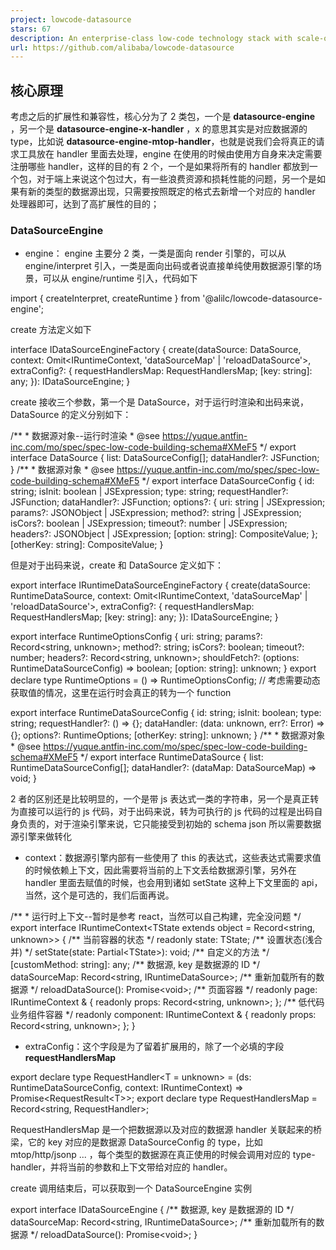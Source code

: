 ```yaml
---
project: lowcode-datasource
stars: 67
description: An enterprise-class low-code technology stack with scale-out design / 一套面向扩展设计的企业级低代码技术体系
url: https://github.com/alibaba/lowcode-datasource
---
```


核心原理
----

考虑之后的扩展性和兼容性，核心分为了 2 类包，一个是 **datasource-engine** ，另一个是 **datasource-engine-x-handler** ，x 的意思其实是对应数据源的 type，比如说 **datasource-engine-mtop-handler**，也就是说我们会将真正的请求工具放在 handler 里面去处理，engine 在使用的时候由使用方自身来决定需要注册哪些 handler，这样的目的有 2 个，一个是如果将所有的 handler 都放到一个包，对于端上来说这个包过大，有一些浪费资源和损耗性能的问题，另一个是如果有新的类型的数据源出现，只需要按照既定的格式去新增一个对应的 handler 处理器即可，达到了高扩展性的目的；

### DataSourceEngine

-   engine： engine 主要分 2 类，一类是面向 render 引擎的，可以从 engine/interpret 引入，一类是面向出码或者说直接单纯使用数据源引擎的场景，可以从 engine/runtime 引入，代码如下

import { createInterpret, createRuntime } from '@alilc/lowcode-datasource-engine'; 

create 方法定义如下

interface IDataSourceEngineFactory {
    create(dataSource: DataSource, context: Omit<IRuntimeContext, 'dataSourceMap' | 'reloadDataSource'\>, extraConfig?: {
        requestHandlersMap: RequestHandlersMap;
        \[key: string\]: any;
    }): IDataSourceEngine;
}

create 接收三个参数，第一个是 DataSource，对于运行时渲染和出码来说，DataSource 的定义分别如下：

/\*\*
 \* 数据源对象--运行时渲染
 \* @see https://yuque.antfin-inc.com/mo/spec/spec-low-code-building-schema#XMeF5
 \*/
export interface DataSource {
    list: DataSourceConfig\[\];
    dataHandler?: JSFunction;
}
/\*\*
 \* 数据源对象
 \* @see https://yuque.antfin-inc.com/mo/spec/spec-low-code-building-schema#XMeF5
 \*/
export interface DataSourceConfig {
    id: string;
    isInit: boolean | JSExpression;
    type: string;
    requestHandler?: JSFunction;
    dataHandler?: JSFunction;
    options?: {
        uri: string | JSExpression;
        params?: JSONObject | JSExpression;
        method?: string | JSExpression;
        isCors?: boolean | JSExpression;
        timeout?: number | JSExpression;
        headers?: JSONObject | JSExpression;
        \[option: string\]: CompositeValue;
    };
    \[otherKey: string\]: CompositeValue;
}

但是对于出码来说，create 和 DataSource 定义如下：

export interface IRuntimeDataSourceEngineFactory {
    create(dataSource: RuntimeDataSource, context: Omit<IRuntimeContext, 'dataSourceMap' | 'reloadDataSource'\>, extraConfig?: {
        requestHandlersMap: RequestHandlersMap;
        \[key: string\]: any;
    }): IDataSourceEngine;
}

export interface RuntimeOptionsConfig {
    uri: string;
    params?: Record<string, unknown\>;
    method?: string;
    isCors?: boolean;
    timeout?: number;
    headers?: Record<string, unknown\>;
    shouldFetch?: (options: RuntimeDataSourceConfig) \=> boolean;
    \[option: string\]: unknown;
}
export declare type RuntimeOptions \= () \=> RuntimeOptionsConfig; // 考虑需要动态获取值的情况，这里在运行时会真正的转为一个 function

export interface RuntimeDataSourceConfig {
    id: string;
    isInit: boolean;
    type: string;
    requestHandler?: () \=> {};
    dataHandler: (data: unknown, err?: Error) \=> {};
    options?: RuntimeOptions;
    \[otherKey: string\]: unknown;
}
/\*\*
 \* 数据源对象
 \* @see https://yuque.antfin-inc.com/mo/spec/spec-low-code-building-schema#XMeF5
 \*/
export interface RuntimeDataSource {
    list: RuntimeDataSourceConfig\[\];
    dataHandler?: (dataMap: DataSourceMap) \=> void;
}

2 者的区别还是比较明显的，一个是带 js 表达式一类的字符串，另一个是真正转为直接可以运行的 js 代码，对于出码来说，转为可执行的 js 代码的过程是出码自身负责的，对于渲染引擎来说，它只能接受到初始的 schema json 所以需要数据源引擎来做转化

-   context：数据源引擎内部有一些使用了 this 的表达式，这些表达式需要求值的时候依赖上下文，因此需要将当前的上下文丢给数据源引擎，另外在 handler 里面去赋值的时候，也会用到诸如 setState 这种上下文里面的 api，当然，这个是可选的，我们后面再说。

/\*\*
 \* 运行时上下文--暂时是参考 react，当然可以自己构建，完全没问题
 \*/
export interface IRuntimeContext<TState extends object \= Record<string, unknown\>> {
    /\*\* 当前容器的状态 \*/
    readonly state: TState;
    /\*\* 设置状态(浅合并) \*/
    setState(state: Partial<TState\>): void;
    /\*\* 自定义的方法 \*/
    \[customMethod: string\]: any;
    /\*\* 数据源, key 是数据源的 ID \*/
    dataSourceMap: Record<string, IRuntimeDataSource\>;
    /\*\* 重新加载所有的数据源 \*/
    reloadDataSource(): Promise<void\>;
    /\*\* 页面容器 \*/
    readonly page: IRuntimeContext & {
        readonly props: Record<string, unknown\>;
    };
    /\*\* 低代码业务组件容器 \*/
    readonly component: IRuntimeContext & {
        readonly props: Record<string, unknown\>;
    };
}

-   extraConfig：这个字段是为了留着扩展用的，除了一个必填的字段 **requestHandlersMap**

export declare type RequestHandler<T \= unknown\> \= (ds: RuntimeDataSourceConfig, context: IRuntimeContext) \=> Promise<RequestResult<T\>>;
export declare type RequestHandlersMap \= Record<string, RequestHandler\>;

RequestHandlersMap 是一个把数据源以及对应的数据源 handler 关联起来的桥梁，它的 key 对应的是数据源 DataSourceConfig 的 type，比如 mtop/http/jsonp ... ，每个类型的数据源在真正使用的时候会调用对应的 type-handler，并将当前的参数和上下文带给对应的 handler。

create 调用结束后，可以获取到一个 DataSourceEngine 实例

export interface IDataSourceEngine {
    /\*\* 数据源, key 是数据源的 ID \*/
    dataSourceMap: Record<string, IRuntimeDataSource\>;
    /\*\* 重新加载所有的数据源 \*/
    reloadDataSource(): Promise<void\>;
}
